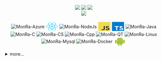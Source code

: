 <!--Hello
<h2><img src="https://emojis.slackmojis.com/emojis/images/1531849430/4246/blob-sunglasses.gif?1531849430" width="30"/> Hi There👋 , I'm MonRá! <img src="https://media.giphy.com/media/12oufCB0MyZ1Go/giphy.gif" width="50"><img src="https://i.giphy.com/9KawrQzIwdAYg.webp" width="50"></h2>
-->

<div>
  </p>
  <div align="center">
   <a href="https://www.facebook.com/ramon.chaib" target="_blank"><img src="https://img.shields.io/badge/-Facebook-%230077B5?style=for-the-badge&logo=facebook&logoColor=white" target="_blank"></a> 
  <a href="https://www.instagram.com/monrapps/" target="_blank"><img src="https://img.shields.io/badge/-Instagram-%23E4405F?style=for-the-badge&logo=instagram&logoColor=white" target="_blank"></a>
  <a href="https://www.linkedin.com/in/ramon-chaib-27007635/" target="_blank"><img src="https://img.shields.io/badge/-LinkedIn-%230077B5?style=for-the-badge&logo=linkedin&logoColor=white" target="_blank"></a>   
</div>

<div align="center">
  <img src="https://i.giphy.com/MM0Jrc8BHKx3y.webp">
</div>
  
 <div style="display: inline_block" align="center"><br>
  <img align="center" alt="MonRa-Azure" height="30" width="40" src="https://cdn.jsdelivr.net/gh/devicons/devicon/icons/azure/azure-original.svg">
  <img align="center" alt="MonRa-React" height="30" width="40" src="https://raw.githubusercontent.com/devicons/devicon/master/icons/react/react-original.svg">
  <img align="center" alt="MonRa-NodeJs" height="30" width="40" src="https://cdn.jsdelivr.net/gh/devicons/devicon/icons/nodejs/nodejs-original.svg">
  <img align="center" alt="MonRa-Js" height="30" width="40" src="https://raw.githubusercontent.com/devicons/devicon/master/icons/javascript/javascript-original.svg">     <img align="center" alt="MonRa-Ts" height="30" width="40" src="https://raw.githubusercontent.com/devicons/devicon/master/icons/typescript/typescript-original.svg">
  <img align="center" alt="MonRa-Java" height="30" width="40" src="https://cdn.jsdelivr.net/gh/devicons/devicon/icons/java/java-original.svg">
  <img align="center" alt="MonRa-C" height="30" width="40" src="https://cdn.jsdelivr.net/gh/devicons/devicon/icons/c/c-original.svg">
  <img align="center" alt="MonRa-CS" height="30" width="40" src="https://cdn.jsdelivr.net/gh/devicons/devicon/icons/csharp/csharp-original.svg">
  <img align="center" alt="MonRa-Cpp" height="30" width="40" src="https://cdn.jsdelivr.net/gh/devicons/devicon/icons/cplusplus/cplusplus-original.svg">
  <img align="center" alt="MonRa-QT" height="30" width="40" src="https://cdn.jsdelivr.net/gh/devicons/devicon/icons/qt/qt-original.svg">
  <img align="center" alt="MonRa-Linux" height="30" width="40" src="https://cdn.jsdelivr.net/gh/devicons/devicon/icons/linux/linux-original.svg">
  <img align="center" alt="MonRa-Mysql" height="30" width="40" src="https://cdn.jsdelivr.net/gh/devicons/devicon/icons/mysql/mysql-original.svg">
  <img align="center" alt="MonRa-Docker" height="30" width="40" src="https://cdn.jsdelivr.net/gh/devicons/devicon/icons/docker/docker-original.svg">  
  <img align="center" alt="MonRa-Android" height="30" width="40" src="https://github.com/devicons/devicon/blob/master/icons/android/android-original.svg">
  
</div>
</a>

</br>
<!--
[![github activity graph](https://activity-graph.herokuapp.com/graph?username=monrapps&theme=chartreuse-dark)](https://github.com/monrapps/)
-->
<div>
<details>
      <summary>more...</summary>
      
<!--
### <img src="https://media.giphy.com/media/VgCDAzcKvsR6OM0uWg/giphy.gif" width="50"> A little more about me...  

```javascript
const monra = {
    pronouns: "He" | "Him",
    code: ["any"],
    askMeAbout: ["any"],
    technologies: {
        backEnd: {
            js: ["any"],
        },
        mobileApp: {
            native: ["Android Development"]
        },
        devOps: ["AWS", "Docker🐳", "Route53", "Nginx"],
        databases: ["mongo", "MySql", "sqlite"],
        misc: ["Firebase", "Socket.IO", "selenium", "open-cv", "php", "SuiteApp"]
    },
    architecture: ["Serverless Architecture", "Progressive web applications", "Single page applications"],
    currentFocus: "Building Robots to ease opertations",
    funFact: "There are two ways to write error-free programs; only the third one works"
};
```
-->

---
<!--START_SECTION:waka-->
![Code Time](http://img.shields.io/badge/Code%20Time-1%2C358%20hrs%2026%20mins-blue)

![Profile Views](http://img.shields.io/badge/Profile%20Views-0-blue)

![Lines of code](https://img.shields.io/badge/From%20Hello%20World%20I%27ve%20Written-4.9%20million%20lines%20of%20code-blue)

**🐱 My GitHub Data** 

> 📦 77.8 kB Used in GitHub's Storage 
 > 
> 🏆 4,946 Contributions in the Year 2025
 > 
> 🚫 Not Opted to Hire
 > 
> 📜 25 Public Repositories 
 > 
> 🔑 23 Private Repositories 
 > 
**I'm an Early 🐤** 

```text
🌞 Morning                9641 commits        ████████░░░░░░░░░░░░░░░░░   31.31 % 
🌆 Daytime                12880 commits       ██████████░░░░░░░░░░░░░░░   41.83 % 
🌃 Evening                4255 commits        ███░░░░░░░░░░░░░░░░░░░░░░   13.82 % 
🌙 Night                  4016 commits        ███░░░░░░░░░░░░░░░░░░░░░░   13.04 % 
```
📅 **I'm Most Productive on Thursday** 

```text
Monday                   5649 commits        █████░░░░░░░░░░░░░░░░░░░░   18.35 % 
Tuesday                  5781 commits        █████░░░░░░░░░░░░░░░░░░░░   18.77 % 
Wednesday                5911 commits        █████░░░░░░░░░░░░░░░░░░░░   19.20 % 
Thursday                 6641 commits        █████░░░░░░░░░░░░░░░░░░░░   21.57 % 
Friday                   4243 commits        ███░░░░░░░░░░░░░░░░░░░░░░   13.78 % 
Saturday                 1479 commits        █░░░░░░░░░░░░░░░░░░░░░░░░   04.80 % 
Sunday                   1088 commits        █░░░░░░░░░░░░░░░░░░░░░░░░   03.53 % 
```


📊 **This Week I Spent My Time On** 

```text
🕑︎ Time Zone: America/Sao_Paulo

💬 Programming Languages: 
Bash                     1 hr 59 mins        ████████████░░░░░░░░░░░░░   46.07 % 
Other                    54 mins             █████░░░░░░░░░░░░░░░░░░░░   21.17 % 
Markdown                 41 mins             ████░░░░░░░░░░░░░░░░░░░░░   15.88 % 
JavaScript               16 mins             ██░░░░░░░░░░░░░░░░░░░░░░░   06.40 % 
JSON                     13 mins             █░░░░░░░░░░░░░░░░░░░░░░░░   05.01 % 

🔥 Editors: 
Cursor                   4 hrs 6 mins        ████████████████████████░   95.18 % 
VS Code                  12 mins             █░░░░░░░░░░░░░░░░░░░░░░░░   04.82 % 

🐱‍💻 Projects: 
gww-v6i_jiga             1 hr 23 mins        ████████░░░░░░░░░░░░░░░░░   32.02 % 
gww-v6i                  1 hr 13 mins        ███████░░░░░░░░░░░░░░░░░░   28.37 % 
upgrade                  43 mins             ████░░░░░░░░░░░░░░░░░░░░░   16.92 % 
nlm-gww-watcher          32 mins             ███░░░░░░░░░░░░░░░░░░░░░░   12.58 % 
buildroot                13 mins             █░░░░░░░░░░░░░░░░░░░░░░░░   05.28 % 

💻 Operating System: 
WSL                      4 hrs 6 mins        ████████████████████████░   95.18 % 
Windows                  12 mins             █░░░░░░░░░░░░░░░░░░░░░░░░   04.82 % 
```

**I Mostly Code in C++** 

```text
C                        17 repos            ████░░░░░░░░░░░░░░░░░░░░░   17.89 % 
Python                   13 repos            ███░░░░░░░░░░░░░░░░░░░░░░   13.68 % 
JavaScript               10 repos            ███░░░░░░░░░░░░░░░░░░░░░░   10.53 % 
Shell                    7 repos             ██░░░░░░░░░░░░░░░░░░░░░░░   07.37 % 
HTML                     6 repos             ██░░░░░░░░░░░░░░░░░░░░░░░   06.32 % 
```



**Timeline**

![Lines of Code chart](https://raw.githubusercontent.com/monrapps/monrapps/master/assets/bar_graph.png)


 Last Updated on 24/10/2025 07:08:46 UTC
<!--END_SECTION:waka-->
